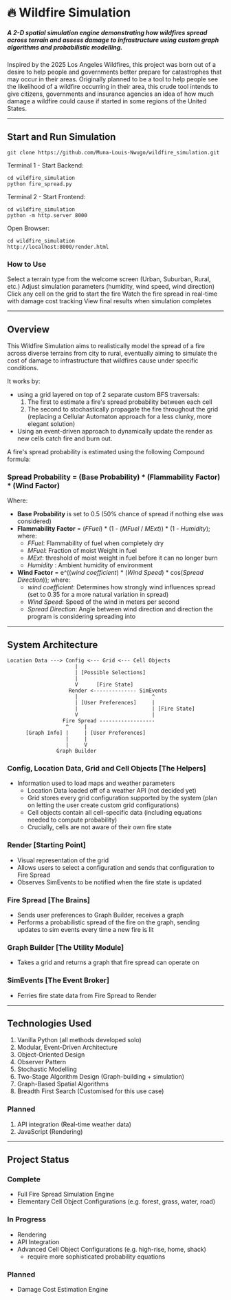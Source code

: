 # 🔥 Wildfire Simulation
##### A 2-D spatial simulation engine demonstrating how wildfires spread across terrain and assess damage to infrastructure using custom graph algorithms and probabilistic modelling.

Inspired by the 2025 Los Angeles Wildfires, this project was born out of a desire to help people and governments better prepare for catastrophes that may occur in their areas. Originally planned to be a tool to help people see the likelihood of a wildfire occurring in their area, this crude tool intends to give citizens, governments and insurance agencies an idea of how much damage a wildfire could cause if started in some regions of the United States.

---
## Start and Run Simulation
```
git clone https://github.com/Muna-Louis-Nwugo/wildfire_simulation.git
```
Terminal 1 - Start Backend:
```
cd wildfire_simulation
python fire_spread.py
```

Terminal 2 - Start Frontend:
```
cd wildfire_simulation
python -m http.server 8000
```
Open Browser:
```
cd wildfire_simulation
http://localhost:8000/render.html
```

### How to Use
Select a terrain type from the welcome screen (Urban, Suburban, Rural, etc.)
Adjust simulation parameters (humidity, wind speed, wind direction)
Click any cell on the grid to start the fire
Watch the fire spread in real-time with damage cost tracking
View final results when simulation completes

---
## Overview
This Wildfire Simulation aims to realistically model the spread of a fire across diverse terrains from city to rural, eventually aiming to simulate the cost of damage to infrastructure that wildfires cause under specific conditions. 

It works by:
- using a grid layered on top of 2 separate custom BFS traversals:
  1. The first to estimate a fire's spread probability between each cell
  2. The second to stochastically propagate the fire throughout the grid (replacing a Cellular Automaton approach for a less clunky, more elegant solution)
- Using an event-driven approach to dynamically update the render as new cells catch fire and burn out.

A fire's spread probability is estimated using the following Compound formula:
### Spread Probability = (Base Probability) * (Flammability Factor) * (Wind Factor)
Where:
- **Base Probability** is set to 0.5 (50% chance of spread if nothing else was considered)
- **Flammability Factor** = (_FFuel_) * (1 - (_MFuel_ / _MExt_)) * (1 - _Humidity_); where:
  - _FFuel_: Flammability of fuel when completely dry
  - _MFuel_: Fraction of moist Weight in fuel
  - _MExt_: threshold of moist weight in fuel before it can no longer burn
  - _Humidity_ : Ambient humidity of environment
- **Wind Factor** = e^((_wind coefficient_) * (_Wind Speed_) * cos(_Spread Direction_)); where:
  - _wind coefficient_: Determines how strongly wind influences spread (set to 0.35 for a more natural variation in spread)
  - _Wind Speed_: Speed of the wind in meters per second
  - _Spread Direction_: Angle between wind direction and direction the program is considering spreading into

---
## System Architecture

```
Location Data ---> Config <--- Grid <--- Cell Objects
                      |
                      | [Possible Selections]
                      |
                      V      [Fire State]
                    Render <-------------- SimEvents
                      |                        ^
                      | [User Preferences]     |
                      |                        | [Fire State]
                      V                        |
                  Fire Spread ------------------
                   ^     |
      [Graph Info] |     | [User Preferences]
                   |     |
                   |     V
                Graph Builder
```

### Config, Location Data, Grid and Cell Objects [The Helpers]
- Information used to load maps and weather parameters
  - Location Data loaded off of a weather API (not decided yet)
  - Grid stores every grid configuration supported by the system (plan on letting the user create custom grid configurations)
  - Cell objects contain all cell-specific data (including equations needed to compute probability)
  -   Crucially, cells are not aware of their own fire state

### Render [Starting Point]
- Visual representation of the grid
- Allows users to select a configuration and sends that configuration to Fire Spread
- Observes SimEvents to be notified when the fire state is updated

### Fire Spread [The Brains]
- Sends user preferences to Graph Builder, receives a graph
- Performs a probabilistic spread of the fire on the graph, sending updates to sim events every time a new fire is lit

### Graph Builder [The Utility Module]
- Takes a grid and returns a graph that fire spread can operate on

### SimEvents [The Event Broker]
- Ferries fire state data from Fire Spread to Render

---
## Technologies Used
1. Vanilla Python (all methods developed solo)
2. Modular, Event-Driven Architecture
3. Object-Oriented Design
4. Observer Pattern
5. Stochastic Modelling
6. Two-Stage Algorithm Design (Graph-building + simulation)
7. Graph-Based Spatial Algorithms
8. Breadth First Search (Customised for this use case)

### Planned
1. API integration (Real-time weather data)
2. JavaScript (Rendering)

---
## Project Status
### Complete
- Full Fire Spread Simulation Engine
- Elementary Cell Object Configurations (e.g. forest, grass, water, road)

### In Progress
- Rendering
- API Integration
- Advanced Cell Object Configurations (e.g. high-rise, home, shack)
  - require more sophisticated probability equations

### Planned
- Damage Cost Estimation Engine

